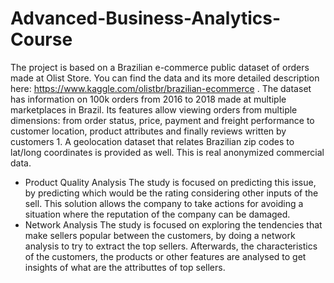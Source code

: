 # Advanced-Business-Analytics-Course
The project is based on a Brazilian e-commerce public dataset of orders made at Olist Store. You can find the data and its more detailed description here:
https://www.kaggle.com/olistbr/brazilian-ecommerce . The dataset has information on 100k orders from 2016 to 2018 made at multiple marketplaces in Brazil. Its features allow viewing orders from multiple dimensions: from order status, price, payment and freight performance to customer location, product attributes and finally reviews written by customers 1. A geolocation dataset that relates Brazilian zip codes to lat/long coordinates is provided as well. This is real anonymized commercial data.
- Product Quality Analysis
  The study is focused on predicting this issue, by predicting which would be the rating considering other inputs of the sell. This solution allows the company to take actions for avoiding a situation where the reputation of the company can be damaged.
- Network Analysis
  The study is focused on exploring the tendencies that make sellers popular between the customers, by doing a network analysis to try to extract the top sellers. Afterwards, the characteristics of the customers, the products or other features are analysed to get insights of what are the attributtes of top sellers.
